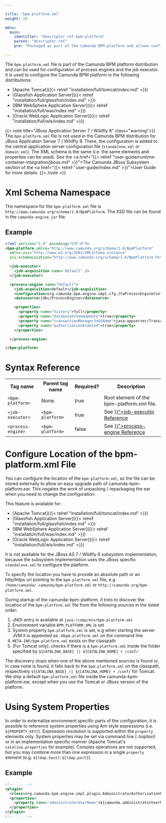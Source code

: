 ```yaml
---

title: 'bpm-platform.xml'
weight: 10

menu:
  main:
    identifier: "descriptor-ref-bpm-platform"
    parent: "descriptor-ref"
    pre: "Packaged as part of the Camunda BPM platform and allows configuration of shared process engines and the job executor."

---
```


The `bpm-platform.xml` file is part of the Camunda BPM platform distribution and can be used for configuration of process engines and the job executor.
It is used to configure the Camunda BPM platform in the following distributions:

*   [Apache Tomcat]({{< relref "installation/full/tomcat/index.md" >}})
*   [Glassfish Application Server]({{< relref "installation/full/glassfish/index.md" >}})
*   [IBM WebSphere Application Server]({{< relref "installation/full/was/index.md" >}})
*   [Oracle WebLogic Application Server]({{< relref "installation/full/wls/index.md" >}})

{{< note title="JBoss Application Server 7 / Wildfly 8" class="warning">}}
The <code>bpm-platform.xml</code> file is not used in the Camunda BPM distribution for JBoss Application Server 7 / Wildfly 8. There, the configuration is added to the central application server configuration file (<code>standalone.xml</code> or <code>domain.xml</code>). The XML schema is the same (i.e. the same elements and properties can be used). See the <a href="{{< relref "user-guide/runtime-container-integration/jboss.md" >}}">The Camunda JBoss Subsystem</a> section of the <a href="{{< relref "user-guide/index.md" >}}">User Guide</a> for more details.
{{< /note >}}


# Xml Schema Namespace

The namespace for the `bpm-platform.xml` file is `http://www.camunda.org/schema/1.0/BpmPlatform`. The XSD file can be found in the `camunda-engine.jar` file.


## Example

```xml
<?xml version="1.0" encoding="UTF-8"?>
<bpm-platform xmlns="http://www.camunda.org/schema/1.0/BpmPlatform"
  xmlns:xsi="http://www.w3.org/2001/XMLSchema-instance"
  xsi:schemaLocation="http://www.camunda.org/schema/1.0/BpmPlatform http://www.camunda.org/schema/1.0/BpmPlatform ">

  <job-executor>
    <job-acquisition name="default" />
  </job-executor>

  <process-engine name="default">
    <job-acquisition>default</job-acquisition>
    <configuration>org.camunda.bpm.engine.impl.cfg.JtaProcessEngineConfiguration</configuration>
    <datasource>jdbc/ProcessEngine</datasource>

    <properties>
      <property name="history">full</property>
      <property name="databaseSchemaUpdate">true</property>
      <property name="transactionManagerJndiName">java:appserver/TransactionManager</property>
      <property name="authorizationEnabled">true</property>
    </properties>

  </process-engine>

</bpm-platform>
```

# Syntax Reference

<table class="table table-striped">
  <tr>
    <th>Tag name </th>
    <th>Parent tag name</th>
    <th>Required?</th>
    <th>Description</th>
  </tr>
  <tr>
    <td><code>&lt;bpm-platform&gt;</code></td>
    <td>None.</td>
    <td>true</td>
    <td>Root element of the bpm-platform.xml file.</td>
  </tr>
  <tr>
    <td><code>&lt;job-executor&gt;</code></td>
    <td><code>&lt;bpm-platform&gt;</code></td>
    <td>true</td>
    <td>See <a href="{{< relref "reference/deployment-descriptors/tags/job-executor.md" >}}">job-executor Reference</a></td>
  </tr>
  <tr>
    <td><code>&lt;process-engine&gt;</code></td>
    <td><code>&lt;bpm-platform&gt;</code></td>
    <td>false</td>
    <td>See <a href="{{< relref "reference/deployment-descriptors/tags/process-engine.md" >}}">process-engine Reference</a></td>
  </tr>
</table>


# Configure Location of the bpm-platform.xml File

You can configure the location of the `bpm-platform.xml`, so the file can be stored externally to allow an easy upgrade path of camunda-bpm-platform.ear. This negates the work of unpacking / repackaging the ear when you need to change the configuration.  

This feature is available for:  

*   [Apache Tomcat]({{< relref "installation/full/tomcat/index.md" >}})
*   [Glassfish Application Server]({{< relref "installation/full/glassfish/index.md" >}})
*   [IBM WebSphere Application Server]({{< relref "installation/full/was/index.md" >}})
*   [Oracle WebLogic Application Server]({{< relref "installation/full/wls/index.md" >}})

It is not available for the JBoss AS 7 / Wildfly 8 subsystem implementation, because the subsystem implementation uses the JBoss specific `standalone.xml` to configure the platform.

To specify the location you have to provide an absolute path or an http/https url pointing to the `bpm-platform.xml` file, e.g `/home/camunda/.camunda/bpm-platform.xml` or `http://camunda.org/bpm-platform.xml`.

During startup of the camunda-bpm-platform, it tries to discover the location of the `bpm-platform.xml` file from the following sources in the listed order:

1. JNDI entry is available at `java:/comp/env/bpm-platform-xml`
2. Environment variable `BPM_PLATFORM_XML` is set
3. System property `bpm.platform.xml` is set, e.g when starting the server JVM it is appended as `-Dbpm.platform.xml` on the command line
4. `META-INF/bpm-platform.xml` exists on the classpath
5. (For Tomcat only): checks if there is a `bpm-platform.xml` inside the folder specified by `${CATALINA_BASE} || ${CATALINA_HOME} + /conf/`

The discovery stops when one of the above mentioned sources is found or, in case none is found, it falls back to the `bpm-platform.xml` on the classpath, respectively `${CATALINA_BASE} || ${CATALINA_HOME} + /conf/` for Tomcat. We ship a default `bpm-platform.xml` file inside the camunda-bpm-platform.ear, except when you use the Tomcat or JBoss version of the platform.


# Using System Properties

In order to externalize environment specific parts of the configuration, it is possible to reference system properties using Ant-style expressions (i.e. `${PROPERTY_KEY}`). Expression resolution is supported within the `property` elements only. System properties may be set via command line (`-D`option) or in an implementation specific manner (Apache Tomcat's `catalina.properties` for example).
Complex operations are not supported, but you may combine more than one expression in a single `property` element (e.g. `${ldap.host}:${ldap.port}`).

## Example

```xml
<!-- ... -->
<plugin>
  <class>org.camunda.bpm.engine.impl.plugin.AdministratorAuthorizationPlugin</class>
  <properties>
    <property name="administratorUserName">${camunda.administratorUserName}</property>
  </properties>
</plugin>
<!-- ... -->
```
